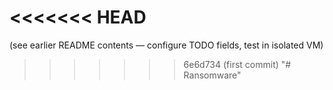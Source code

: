 <<<<<<< HEAD
=======
(see earlier README contents — configure TODO fields, test in isolated VM)
>>>>>>> 6e6d734 (first commit)
"# Ransomware" 
